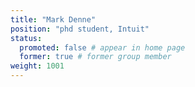 ```yaml
---
title: "Mark Denne"
position: "phd student, Intuit"
status:
  promoted: false # appear in home page
  former: true # former group member
weight: 1001
---
```


